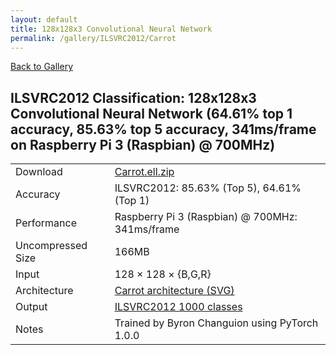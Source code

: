 ```yaml
---
layout: default
title: 128x128x3 Convolutional Neural Network
permalink: /gallery/ILSVRC2012/Carrot
---
```


[Back to Gallery](/ELL/gallery)

## ILSVRC2012 Classification: 128x128x3 Convolutional Neural Network (64.61% top 1 accuracy, 85.63% top 5 accuracy, 341ms/frame on Raspberry Pi 3 (Raspbian) @ 700MHz)

<table class="table table-striped table-bordered">
    <tr>
        <td> Download </td>
        <td colspan="3"> <a href="https://github.com/Microsoft/ELL-models/raw/master/models/ILSVRC2012/Carrot/Carrot.ell.zip">Carrot.ell.zip</a></td>
    </tr>
    <tr>
        <td> Accuracy </td>
        <td colspan="3"> ILSVRC2012: 85.63% (Top 5), 64.61% (Top 1) </td>
    </tr>
    <tr>
        <td> Performance </td>
        <td colspan="3"> Raspberry Pi 3 (Raspbian) @ 700MHz: 341ms/frame </td>
    </tr>
    <tr>
        <td> Uncompressed Size </td>
        <td colspan="3"> 166MB </td>
    </tr>
    <tr>
        <td> Input </td>
        <td colspan="3"> 128 &times; 128 &times; {B,G,R} </td>
    </tr>
    <tr>
        <td> Architecture </td>
        <td>
            <a href="https://github.com/Microsoft/ELL-models/raw/master/models/ILSVRC2012/Carrot/Carrot.cntk.svg?sanitize=true" target="_blank">Carrot architecture (SVG)</a>
        </td>
    </tr>
    <tr>
        <td> Output </td>
        <td colspan="3"> <a href="https://github.com/Microsoft/ELL-models/raw/master/models/ILSVRC2012/categories.txt">ILSVRC2012 1000 classes</a> </td>
    </tr>
    <tr>
        <td> Notes </td>
        <td colspan="3"> Trained by Byron Changuion using PyTorch 1.0.0 </td>
    </tr>
</table>

